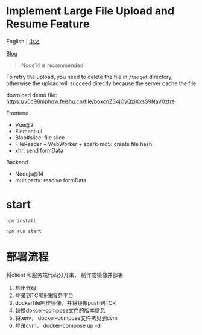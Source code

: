 # Implement Large File Upload and Resume Feature

English | [中文](./README-zh_CN.md)

[Blog](https://medium.com/p/1ca551e43950)

> Node14 is recommended

To retry the upload, you need to delete the file in `/target` directory, otherwise the upload will succeed directly because the server cache the file

download demo file: https://v0c98mphqw.feishu.cn/file/boxcnZ34jCyQziXxsS9NaV0zfre


Frontend
* Vue@2
* Element-ui
* Blob#slice: file slice
* FileReader + WebWorker + spark-md5: create file hash
* xhr: send formData

Backend
* Nodejs@14
* multiparty: resolve formData

# start
```
npm install
```

```
npm run start
```

# 部署流程
将client 和服务端代码分开来， 制作成镜像并部署
1. 检出代码
2. 登录到TCR镜像服务平台
2. dockerfile制作镜像，并将镜像push到TCR
3. 替换dokcer-compose文件的版本信息
2. 将.env， docker-compose文件拷贝到cvm
3. 登录cvm， docker-compose up -d
